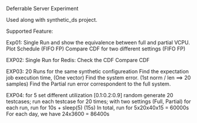 Deferrable Server Experiment

Used along with synthetic_ds project.

Supported Feature:

Exp01: Single Run and show the equivalence between full and partial VCPU.
	Plot Schedule (FIFO FP)
	Compare CDF for two different settings (FIFO FP)

EXP02: Single Run for Redis: Check the CDF
	Compare CDF

EXP03: 20 Runs for the same synthetic configureation 
	Find the expectation job execution time, (One vector)
	Find the system error. (1st norm / len ==> 20 samples)
	Find the Partial run error correspondent to the full system.

EXP04: for 5 set different utilization [0.1:0.2:0.9]
		random generate 20 testcases;
		run each testcase for 20 times; with two settings (Full, Partial)
		for each run, run for 10s + sleep(5) (15s)
	In total, run for 5x20x40x15 = 60000s
	For each day, we have 24x3600 = 86400s
